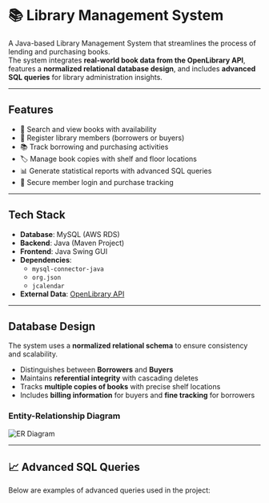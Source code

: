 # 📚 Library Management System

A Java-based Library Management System that streamlines the process of lending and purchasing books.  
The system integrates **real-world book data from the OpenLibrary API**, features a **normalized relational database design**, and includes **advanced SQL queries** for library administration insights.

---

## Features

- 📖 Search and view books with availability
- 👤 Register library members (borrowers or buyers)
- 📚 Track borrowing and purchasing activities
- 🏷️ Manage book copies with shelf and floor locations
- 📊 Generate statistical reports with advanced SQL queries
- 🔑 Secure member login and purchase tracking

---

## Tech Stack

- **Database**: MySQL (AWS RDS)  
- **Backend**: Java (Maven Project)  
- **Frontend**: Java Swing GUI  
- **Dependencies**:  
  - `mysql-connector-java`  
  - `org.json`  
  - `jcalendar`  
- **External Data**: [OpenLibrary API](https://openlibrary.org/developers/api)

---

## Database Design

The system uses a **normalized relational schema** to ensure consistency and scalability.

- Distinguishes between **Borrowers** and **Buyers**
- Maintains **referential integrity** with cascading deletes
- Tracks **multiple copies of books** with precise shelf locations
- Includes **billing information** for buyers and **fine tracking** for borrowers

### Entity-Relationship Diagram
![ER Diagram](./assets/er-diagram.png)


---

## 📈 Advanced SQL Queries

Below are examples of advanced queries used in the project:

